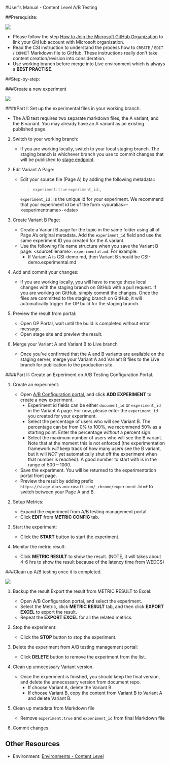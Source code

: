 #User's Manual - Content Level A/B Testing

##Prerequisite:

![](./UM-Prerequisite.png)
- Please follow the step [How to Join the Microsoft GitHub Organization](http://https://opensourcehub.microsoft.com/articles/how-to-join-microsoft-github-org-self-service) to link your GitHub account with Microsoft organization.
- Read the CSI instruction to understand the process how to `CREATE` / `EDIT` / `COMMIT` Markdown file to GitHub. These instructions really don't take content creation/revision into consideration.
- Use working branch before merge into Live environment which is always a **BEST PRACTISE**.

##Step-by-step:

###Create a new experiment

![](./UM-New-Content-Experiment.png)

####Part I: Set up the experimental files in your working branch.

- The A/B test requires two separate markdown files, the A variant, and the B variant. You may already have an A variant as an existing published page.

1. Switch to your working branch:
	- If you are working locally, switch to your local staging branch. The staging branch is whichever branch you use to commit changes that will be published to [stage endpoint](https://stage.docs.microsoft.com).

2. Edit Variant A Page:
	- Edit your source file (Page A) by adding the following metadata::
		> `experiment:true`
		>`experiment_id:`,

		`experiment_id:` is the unique id for your experiment. We recommend that your experiment id be of the form &lt;youralias&gt;-&lt;experimentname&gt;-&lt;date&gt;

3. Create Variant B Page:
	- Create a Variant B page for the topic in the same folder using all of Page A’s original metadata. Add the `experiment_id` field and use the same experiment ID you created for the A variant.
	- Use the following file name structure when you save the Variant B page: &lt;sourcefilename&gt;`.experimental.md`. For example:
		- If Variant A is CSI-demo.md, then Variant B should be CSI-demo.experimental.md

4. Add and commit your changes:
 	- If you are working locally, you will have to merge these local changes with the staging branch on GitHub with a pull request. If you are working on GitHub, simply commit the changes. Once the files are committed to the staging branch on GitHub,  it will automatically trigger the OP build for the staging branch.

5. Preview the result from portal:
	- Open OP Portal, wait until the build is completed without error message.
	- Open stage site and preview the result.

6. Merge your Variant A and Variant B to Live branch
	- Once you’ve confirmed that the A and B variants are available on the staging server, merge your Variant A and Variant B files to the Live branch for publication to the production site.


####Part II: Create an Experiment on A/B Testing Configuration Portal.

1. Create an experiment:

	- Open [A/B Configuration portal](https://abtestingportal.azurewebsites.net/#/experiments), and click **ADD EXPERIMENT** to create a new experiment.
		- Experiment id fields can be either `document_id` or `experiment_id` in the Variant A page. For now, please enter the `experiment_id` you created for your experiment.
		- Select the percentage of users who will see Variant B. The percentage can be from 0% to 100%, we recommend 50% as a starting point. Enter the percentage *without* a percent sign.
		- Select the maximum number of users who will see the B variant. Note that at the moment this is not enforced (the experimentation framework *will* keep track of how many users see the B variant, but it will *NOT* yet automatically shut off the experiment when that number is reached). A good number to start with is in the range of 500 – 1000.
	- Save the experiment. You will be returned to the experimentation portal front page.
	- Preview the result by adding prefix `https://stage.docs.microsoft.com/_chrome/experiment.htm#` to switch between your Page A and B.

2. Setup Metrics:
	- Expand the experiment from A/B testing management portal.
	- Click **EDIT** from **METRIC CONFIG** tab.

3. Start the experiment:
	- Click the **START** button to start the experiment.

4. Monitor the metric result:
	- Click **METRIC RESULT** to show the result. (NOTE, it will takes about 4-6 hrs to show the result because of the latency time from WEDCS)

###Clean up A/B testing once it is completed.

![](./UM-Cleanup-Content-Experiment.png)

1. Backup the result Export the result from METRIC RESULT to Excel:
	- Open A/B Configuration portal, and select the experiment.
	- Select the Metric, click **METRIC RESULT** tab, and then click **EXPORT EXCEL** to export the result.
	- Repeat the **EXPORT EXCEL** for all the related metrics.

2. Stop the experiment:
	- Click the **STOP** button to stop the experiment.

3. Delete the experiment from A/B testing management portal:
	- Click **DELETE** button to remove the experiment from the list.

4. Clean up unnecessary Variant version.
	- Once the experiment is finished, you should keep the final version, and delete the unnecessary version from document repo.
		- If choose Variant A, delete the Variant B.
		- If choose Variant B, copy the content from Variant B to Variant A and delete Variant B.

5. Clean up metadata from Markdown file
	- Remove `experiment:true` and `experiment_id` from final Markdown file

6. Commit changes.

## Other Resources
- Environment: [Environments - Content Level](http://onenote:#Environments%20-%20Content%20Level&section-id={7011B86A-3C76-4C37-8F41-C26A380ADAEC}&page-id={B1125C68-7C08-49DA-A45C-8ADE3A315520}&end&base-path=https://microsoft.sharepoint.com/teams/Visual_Studio_China/Shared%20Documents/Open%20Publishing/AB%20Testing.)